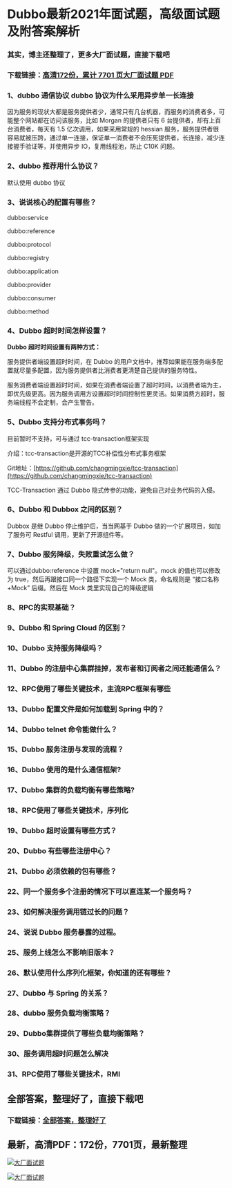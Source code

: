 # Dubbo最新2021年面试题，高级面试题及附答案解析

### 其实，博主还整理了，更多大厂面试题，直接下载吧

### 下载链接：[高清172份，累计 7701 页大厂面试题  PDF](https://github.com/souyunku/DevBooks/blob/master/docs/index.md)



### 1、dubbo 通信协议 dubbo 协议为什么采用异步单一长连接

因为服务的现状大都是服务提供者少，通常只有几台机器，而服务的消费者多，可能整个网站都在访问该服务，比如 Morgan 的提供者只有 6 台提供者，却有上百台消费者，每天有 1.5 亿次调用，如果采用常规的 hessian 服务，服务提供者很容易就被压跨，通过单一连接，保证单一消费者不会压死提供者，长连接，减少连接握手验证等，并使用异步 IO，复用线程池，防止 C10K 问题。


### 2、dubbo 推荐用什么协议？

默认使用 dubbo 协议


### 3、说说核心的配置有哪些？

dubbo:service

dubbo:reference

dubbo:protocol

dubbo:registry

dubbo:application

dubbo:provider

dubbo:consumer

dubbo:method


### 4、Dubbo 超时时间怎样设置？

**Dubbo 超时时间设置有两种方式：**

服务提供者端设置超时时间，在 Dubbo 的用户文档中，推荐如果能在服务端多配置就尽量多配置，因为服务提供者比消费者更清楚自己提供的服务特性。

服务消费者端设置超时时间，如果在消费者端设置了超时时间，以消费者端为主，即优先级更高。因为服务调用方设置超时时间控制性更灵活。如果消费方超时，服务端线程不会定制，会产生警告。


### 5、Dubbo 支持分布式事务吗？

目前暂时不支持，可与通过 tcc-transaction框架实现

介绍：tcc-transaction是开源的TCC补偿性分布式事务框架

Git地址：[https://github.com/changmingxie/tcc-transaction](https://github.com/changmingxie/tcc-transaction)

TCC-Transaction 通过 Dubbo 隐式传参的功能，避免自己对业务代码的入侵。


### 6、Dubbo 和 Dubbox 之间的区别？

Dubbox 是继 Dubbo 停止维护后，当当网基于 Dubbo 做的一个扩展项目，如加了服务可 Restful 调用，更新了开源组件等。


### 7、Dubbo 服务降级，失败重试怎么做？

可以通过dubbo:reference 中设置 mock="return null"。mock 的值也可以修改为 true，然后再跟接口同一个路径下实现一个 Mock 类，命名规则是 “接口名称+Mock” 后缀。然后在 Mock 类里实现自己的降级逻辑


### 8、RPC的实现基础？
### 9、Dubbo 和 Spring Cloud 的区别？
### 10、Dubbo 支持服务降级吗？
### 11、Dubbo 的注册中心集群挂掉，发布者和订阅者之间还能通信么？
### 12、RPC使用了哪些关键技术，主流RPC框架有哪些
### 13、Dubbo 配置文件是如何加载到 Spring 中的？
### 14、Dubbo telnet 命令能做什么？
### 15、Dubbo 服务注册与发现的流程？
### 16、Dubbo 使用的是什么通信框架?
### 17、Dubbo 集群的负载均衡有哪些策略?
### 18、RPC使用了哪些关键技术，序列化
### 19、Dubbo 超时设置有哪些方式？
### 20、Dubbo 有些哪些注册中心？
### 21、Dubbo 必须依赖的包有哪些？
### 22、同一个服务多个注册的情况下可以直连某一个服务吗？
### 23、如何解决服务调用链过长的问题？
### 24、说说 Dubbo 服务暴露的过程。
### 25、服务上线怎么不影响旧版本？
### 26、默认使用什么序列化框架，你知道的还有哪些？
### 27、Dubbo 与 Spring 的关系？
### 28、dubbo 服务负载均衡策略？
### 29、Dubbo集群提供了哪些负载均衡策略？
### 30、服务调用超时问题怎么解决
### 31、RPC使用了哪些关键技术，RMI




## 全部答案，整理好了，直接下载吧

### 下载链接：[全部答案，整理好了](https://www.souyunku.com/wp-content/uploads/weixin/githup-weixin-2.png)




## 最新，高清PDF：172份，7701页，最新整理

[![大厂面试题](https://www.souyunku.com/wp-content/uploads/weixin/mst.png "架构师专栏")](https://www.souyunku.com/wp-content/uploads/weixin/githup-weixin.png "架构师专栏")

[![大厂面试题](https://www.souyunku.com/wp-content/uploads/weixin/githup-weixin.png "架构师专栏")](https://www.souyunku.com/wp-content/uploads/weixin/githup-weixin.png "架构师专栏")
